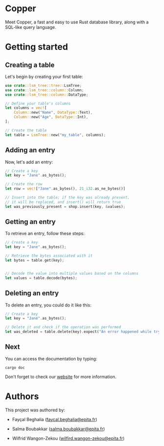 # Copper

Meet Copper, a fast and easy to use Rust database library,
along with a SQL-like query language.

# Getting started

## Creating a table

Let's begin by creating your first table:

```rust
use crate::lsm_tree::tree::LsmTree;
use crate::lsm_tree::column::Column;
use crate::lsm_tree::column::DataType;

// Define your table's columns
let columns = vec![
    Column::new("Name", DataType::Text),
    Column::new("Age", DataType::Int),
];

// Create the table
let table = LsmTree::new("my_table", columns);
```

## Adding an entry

Now, let's add an entry:

```rust
// Create a key
let key = "Jane".as_bytes();

// Create the row
let row = vec!["Jane".as_bytes(), 21_i32.as_ne_bytes()]

// Insert into the table; if the key was already present,
// it will be replaced, and insert() will return true
let was_previously_present = shop.insert(key, &values);
```

## Getting an entry

To retrieve an entry, follow these steps:

```rust
// Create a key
let key = "Jane".as_bytes();

// Retrieve the bytes associated with it
let bytes = table.get(key);


// Decode the value into multiple values based on the columns
let values = table.decode(bytes);
```

## Deleting an entry

To delete an entry, you could do it like this:

```rust
// Create a key
let key = "Jane".as_bytes();

// Delete it and check if the operation was performed
let was_deleted = table.delete(key).expect("An error happened while trying to delete");
```

## Next

You can access the documentation by typing:

```shell
cargo doc
```

Don't forget to check our [website](website/index.html) for more information.

# Authors

This project was authored by:

- Fayçal Beghalia (faycal.beghalia@epita.fr)

- Salma Boubakkar (salma.boubakkar@epita.fr)

- Wilfrid Wangon-Zekou (wilfird.wangon-zekou@epita.fr)
